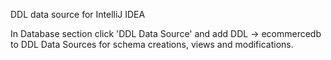 DDL data source for IntelliJ IDEA 

In Database section click 'DDL Data Source' and add DDL -> ecommercedb 
to DDL Data Sources for schema creations, views and modifications.